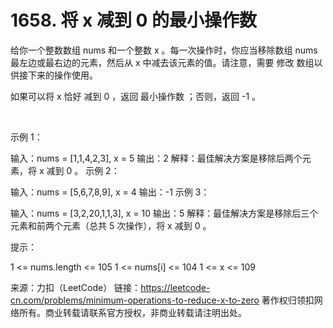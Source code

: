 # 1658. 将 x 减到 0 的最小操作数

给你一个整数数组 nums 和一个整数 x 。每一次操作时，你应当移除数组 nums 最左边或最右边的元素，然后从 x 中减去该元素的值。请注意，需要 修改 数组以供接下来的操作使用。

如果可以将 x 恰好 减到 0 ，返回 最小操作数 ；否则，返回 -1 。

 

示例 1：

输入：nums = [1,1,4,2,3], x = 5
输出：2
解释：最佳解决方案是移除后两个元素，将 x 减到 0 。
示例 2：

输入：nums = [5,6,7,8,9], x = 4
输出：-1
示例 3：

输入：nums = [3,2,20,1,1,3], x = 10
输出：5
解释：最佳解决方案是移除后三个元素和前两个元素（总共 5 次操作），将 x 减到 0 。
 

提示：

1 <= nums.length <= 105
1 <= nums[i] <= 104
1 <= x <= 109

来源：力扣（LeetCode）
链接：https://leetcode-cn.com/problems/minimum-operations-to-reduce-x-to-zero
著作权归领扣网络所有。商业转载请联系官方授权，非商业转载请注明出处。